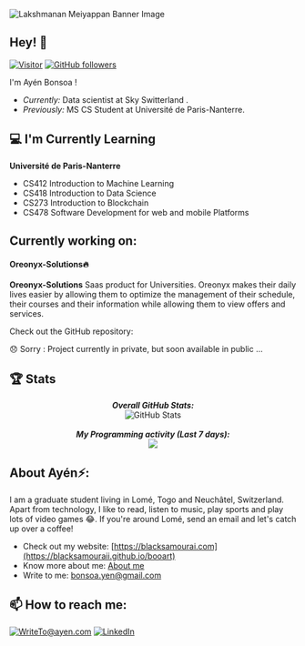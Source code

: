 ![Lakshmanan Meiyappan Banner Image](https://res.cloudinary.com/shogunmp7/image/upload/v1624395462/zorro-dark_mstin3.png)
<!-- <h2 align='center'>Lakshmanan Meiyappan @ Laxmena</h2>
<p align='center'><b>Graduate Student at University of Illinois at Chicago</b></p> -->

<h2>Hey! 👋</h2>

[![Visitor](https://visitor-badge.laobi.icu/badge?page_id=blacksamouraii)](https://github.com/blacksamouraii) [![GitHub followers](https://img.shields.io/github/followers/blacksamouraii.svg?style=social&label=Follow)](https://github.com/blacksamouraii?tab=followers)

I'm Ayén Bonsoa ! 
- <i>Currently:</i> Data scientist at Sky Switterland . 
- <i>Previously:</i> MS CS Student at Université de Paris-Nanterre.

<h2>💻 I'm Currently Learning</h2>

__Université de Paris-Nanterre__
- CS412 Introduction to Machine Learning
- CS418 Introduction to Data Science
- CS273 Introduction to Blockchain
- CS478 Software Development for web and mobile Platforms 

<h2>Currently working on:</h2>
<h4>Oreonyx-Solutions🔥</h4>

__Oreonyx-Solutions__ Saas product for Universities. Oreonyx makes their daily lives easier by allowing them to optimize the management of their schedule, their courses and their information while allowing them to view offers and services. 

Check out the GitHub repository:

😞 Sorry : Project currently in private, but soon available in public ...

<h2>🏆 Stats</h2>

<div>
  <p align="center">
  <b><em>Overall GitHub Stats:</em></b> <br/>
    <img src="![Anurag's GitHub stats](https://github-readme-stats.vercel.app/api?username=blacksamouraii&show_icons=true&theme=synthwave)
" alt="GitHub Stats" /> <br/><br/>
  <b><em>My Programming activity (Last 7 days):</em></b> <br/>
    <img src="[![Top Langs](https://github-readme-stats.vercel.app/api/top-langs/?username=blacksamouraii&layout=compact)](https://github.com/anuraghazra/github-readme-stats)
 alt="Top Langs" />
  </p>
</div>

<h2> About Ayén⚡:</h2>

I am a graduate student living in Lomé, Togo and Neuchâtel, Switzerland. Apart from technology, I like to read, listen to music, play sports and play lots of video games 😂. If you're around Lomé, send an email and let's catch up over a coffee!
 
- Check out my website: [https://blacksamourai.com](https://blacksamouraii.github.io/booart)
- Know more about me: [About me](https://blacksamouraii.github.io/booart/hero/about.html)
- Write to me: [bonsoa.yen@gmail.com](mailto:bonsoa.yen@gmail.com)

<h2>📫 How to reach me:</h2>

<a href="mailto:bonsoa.yen@gmail.com">![WriteTo@ayen.com](https://img.shields.io/badge/Gmail-D14836?style=for-the-badge&logo=gmail&logoColor=white)</a> <a href="https://www.linkedin.com/in/ay%C3%A9n-bonsoa-0924b21b9/">![LinkedIn](https://img.shields.io/badge/LinkedIn-0077B5?style=for-the-badge&logo=linkedin&logoColor=white)</a>
